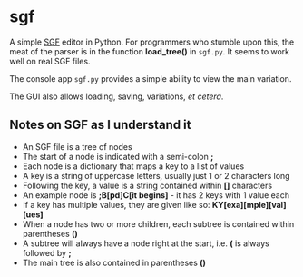 # sgf

A simple [SGF](http://www.red-bean.com/sgf/sgf4.html) editor in Python. For programmers who stumble upon this, the meat of the parser is in the function **load_tree()** in `sgf.py`. It seems to work well on real SGF files.

The console app `sgf.py` provides a simple ability to view the main variation.

The GUI also allows loading, saving, variations, *et cetera*.

## Notes on SGF as I understand it

* An SGF file is a tree of nodes
* The start of a node is indicated with a semi-colon **;**
* Each node is a dictionary that maps a key to a list of values
* A key is a string of uppercase letters, usually just 1 or 2 characters long
* Following the key, a value is a string contained within **[]** characters
* An example node is **;B[pd]C[it begins]** - it has 2 keys with 1 value each
* If a key has multiple values, they are given like so: **KY[exa][mple][val][ues]**
* When a node has two or more children, each subtree is contained within parentheses **()**
* A subtree will always have a node right at the start, i.e. **(** is always followed by **;**
* The main tree is also contained in parentheses **()**
